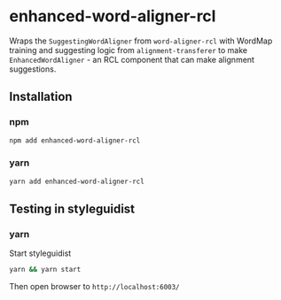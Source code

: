 
# enhanced-word-aligner-rcl

Wraps the `SuggestingWordAligner` from `word-aligner-rcl` with WordMap training and suggesting logic from `alignment-transferer` to make `EnhancedWordAligner` - an RCL component that can make alignment suggestions.


## Installation

### npm
```bash
npm add enhanced-word-aligner-rcl
```

### yarn
```bash
yarn add enhanced-word-aligner-rcl
```

## Testing in styleguidist

### yarn

Start styleguidist

```bash
yarn && yarn start
```

Then open browser to `http://localhost:6003/
`
